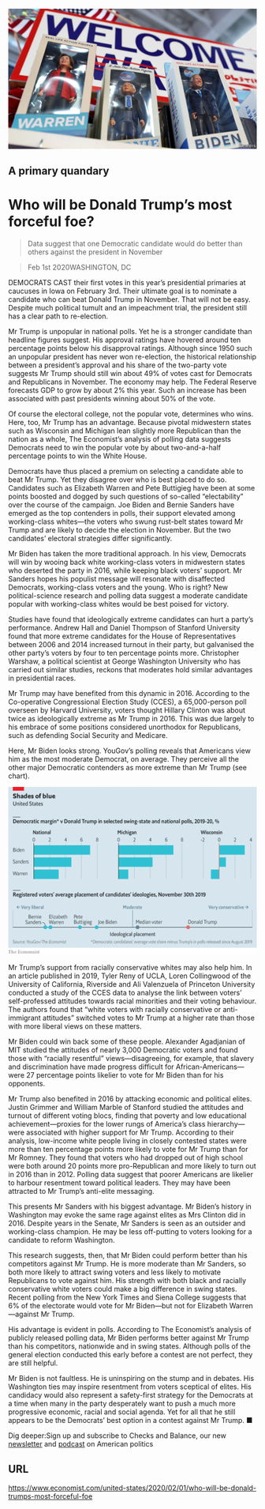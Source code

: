 ![](./images/20200201_USP005.jpg)

## A primary quandary

# Who will be Donald Trump’s most forceful foe?

> Data suggest that one Democratic candidate would do better than others against the president in November

> Feb 1st 2020WASHINGTON, DC

DEMOCRATS CAST their first votes in this year’s presidential primaries at caucuses in Iowa on February 3rd. Their ultimate goal is to nominate a candidate who can beat Donald Trump in November. That will not be easy. Despite much political tumult and an impeachment trial, the president still has a clear path to re-election.

Mr Trump is unpopular in national polls. Yet he is a stronger candidate than headline figures suggest. His approval ratings have hovered around ten percentage points below his disapproval ratings. Although since 1950 such an unpopular president has never won re-election, the historical relationship between a president’s approval and his share of the two-party vote suggests Mr Trump should still win about 49% of votes cast for Democrats and Republicans in November. The economy may help. The Federal Reserve forecasts GDP to grow by about 2% this year. Such an increase has been associated with past presidents winning about 50% of the vote.

Of course the electoral college, not the popular vote, determines who wins. Here, too, Mr Trump has an advantage. Because pivotal midwestern states such as Wisconsin and Michigan lean slightly more Republican than the nation as a whole, The Economist’s analysis of polling data suggests Democrats need to win the popular vote by about two-and-a-half percentage points to win the White House.

Democrats have thus placed a premium on selecting a candidate able to beat Mr Trump. Yet they disagree over who is best placed to do so. Candidates such as Elizabeth Warren and Pete Buttigieg have been at some points boosted and dogged by such questions of so-called “electability” over the course of the campaign. Joe Biden and Bernie Sanders have emerged as the top contenders in polls, their support elevated among working-class whites—the voters who swung rust-belt states toward Mr Trump and are likely to decide the election in November. But the two candidates’ electoral strategies differ significantly.

Mr Biden has taken the more traditional approach. In his view, Democrats will win by wooing back white working-class voters in midwestern states who deserted the party in 2016, while keeping black voters’ support. Mr Sanders hopes his populist message will resonate with disaffected Democrats, working-class voters and the young. Who is right? New political-science research and polling data suggest a moderate candidate popular with working-class whites would be best poised for victory.

Studies have found that ideologically extreme candidates can hurt a party’s performance. Andrew Hall and Daniel Thompson of Stanford University found that more extreme candidates for the House of Representatives between 2006 and 2014 increased turnout in their party, but galvanised the other party’s voters by four to ten percentage points more. Christopher Warshaw, a political scientist at George Washington University who has carried out similar studies, reckons that moderates hold similar advantages in presidential races.

Mr Trump may have benefited from this dynamic in 2016. According to the Co-operative Congressional Election Study (CCES), a 65,000-person poll overseen by Harvard University, voters thought Hillary Clinton was about twice as ideologically extreme as Mr Trump in 2016. This was due largely to his embrace of some positions considered unorthodox for Republicans, such as defending Social Security and Medicare.

Here, Mr Biden looks strong. YouGov’s polling reveals that Americans view him as the most moderate Democrat, on average. They perceive all the other major Democratic contenders as more extreme than Mr Trump (see chart).



![](./images/20200201_USC021.png)

Mr Trump’s support from racially conservative whites may also help him. In an article published in 2019, Tyler Reny of UCLA, Loren Collingwood of the University of California, Riverside and Ali Valenzuela of Princeton University conducted a study of the CCES data to analyse the link between voters’ self-professed attitudes towards racial minorities and their voting behaviour. The authors found that “white voters with racially conservative or anti-immigrant attitudes” switched votes to Mr Trump at a higher rate than those with more liberal views on these matters.

Mr Biden could win back some of these people. Alexander Agadjanian of MIT studied the attitudes of nearly 3,000 Democratic voters and found those with “racially resentful” views—disagreeing, for example, that slavery and discrimination have made progress difficult for African-Americans—were 27 percentage points likelier to vote for Mr Biden than for his opponents.

Mr Trump also benefited in 2016 by attacking economic and political elites. Justin Grimmer and William Marble of Stanford studied the attitudes and turnout of different voting blocs, finding that poverty and low educational achievement—proxies for the lower rungs of America’s class hierarchy—were associated with higher support for Mr Trump. According to their analysis, low-income white people living in closely contested states were more than ten percentage points more likely to vote for Mr Trump than for Mr Romney. They found that voters who had dropped out of high school were both around 20 points more pro-Republican and more likely to turn out in 2016 than in 2012. Polling data suggest that poorer Americans are likelier to harbour resentment toward political leaders. They may have been attracted to Mr Trump’s anti-elite messaging.

This presents Mr Sanders with his biggest advantage. Mr Biden’s history in Washington may evoke the same rage against elites as Mrs Clinton did in 2016. Despite years in the Senate, Mr Sanders is seen as an outsider and working-class champion. He may be less off-putting to voters looking for a candidate to reform Washington.

This research suggests, then, that Mr Biden could perform better than his competitors against Mr Trump. He is more moderate than Mr Sanders, so both more likely to attract swing voters and less likely to motivate Republicans to vote against him. His strength with both black and racially conservative white voters could make a big difference in swing states. Recent polling from the New York Times and Siena College suggests that 6% of the electorate would vote for Mr Biden—but not for Elizabeth Warren—against Mr Trump.

His advantage is evident in polls. According to The Economist’s analysis of publicly released polling data, Mr Biden performs better against Mr Trump than his competitors, nationwide and in swing states. Although polls of the general election conducted this early before a contest are not perfect, they are still helpful.

Mr Biden is not faultless. He is uninspiring on the stump and in debates. His Washington ties may inspire resentment from voters sceptical of elites. His candidacy would also represent a safety-first strategy for the Democrats at a time when many in the party desperately want to push a much more progressive economic, racial and social agenda. Yet for all that he still appears to be the Democrats’ best option in a contest against Mr Trump. ■ 

Dig deeper:Sign up and subscribe to Checks and Balance, our new [newsletter](https://www.economist.com//checksandbalance/) and [podcast](https://www.economist.com//podcasts/2020/04/24/checks-and-balance-our-weekly-podcast-on-american-politics) on American politics

## URL

https://www.economist.com/united-states/2020/02/01/who-will-be-donald-trumps-most-forceful-foe
